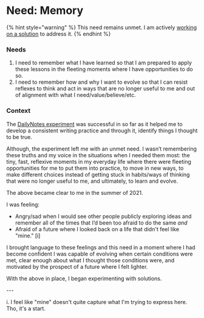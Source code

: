 # Need: Memory

{% hint style="warning" %}
This need remains unmet. I am actively [working on a solution](app.md) to address it.
{% endhint %}

### Needs

1. I need to remember what I have learned so that I am prepared to apply these lessons in the fleeting moments where I have opportunities to do so.
2. I need to remember how and why I want to evolve so that I can resist reflexes to think and act in ways that are no longer useful to me and out of alignment with what I need/value/believe/etc.

### Context

The [DailyNotes experiment](experiment-dailynotes.md) was successful in so far as it helped me to develop a consistent writing practice and through it, identify things I thought to be true.

Although, the experiment left me with an unmet need. I wasn’t remembering these truths and my voice in the situations when I needed them most: the tiny, fast, reflexive moments in my everyday life where there were fleeting opportunities for me to put them into practice, to move in new ways, to make different choices instead of getting stuck in habits/ways of thinking that were no longer useful to me, and ultimately, to learn and evolve.

The above became clear to me in the summer of 2021.&#x20;

I was feeling:&#x20;

* Angry/sad when I would see other people publicly exploring ideas and remember all of the times that I’d been too afraid to do the same _and_
* Afraid of a future where I looked back on a life that didn't feel like "mine." \[i]&#x20;

I brought language to these feelings and this need in a moment where I had become confident I was capable of evolving when certain conditions were met, clear enough about what I thought those conditions were, and motivated by the prospect of a future where I felt lighter.

With the above in place, I began experimenting with solutions.



\---

i. I feel like "mine" doesn't quite capture what I'm trying to express here. Tho, it's a start.
